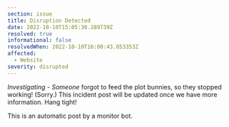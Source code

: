 ```yaml
---
section: issue
title: Disruption Detected
date: 2022-10-10T15:05:30.289739Z
resolved: true
informational: false
resolvedWhen: 2022-10-10T16:00:43.853353Z
affected:
  - Website
severity: disrupted
---
```

*Investigating* - _Someone_ forgot to feed the plot bunnies, so they stopped working! (Sorry.) This incident post will be updated once we have more information. Hang tight!

This is an automatic post by a monitor bot.
        